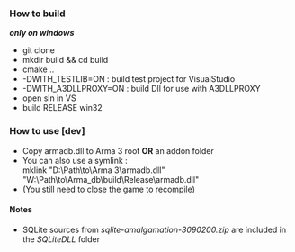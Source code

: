 ### How to build
***only on windows***
* git clone
* mkdir build && cd build
* cmake ..
 * -DWITH_TESTLIB=ON : build test project for VisualStudio
 * -DWITH_A3DLLPROXY=ON : build Dll for use with A3DLLPROXY
* open sln in VS
* build RELEASE win32

### How to use [dev]
* Copy armadb.dll to Arma 3 root **OR** an addon folder  
* You can also use a symlink :  
mklink "D:\Path\to\Arma 3\armadb.dll" "W:\Path\to\Arma_db\build\Release\armadb.dll"
* (You still need to close the game to recompile)  

#### Notes
* SQLite sources from *sqlite-amalgamation-3090200.zip* are included in the *SQLiteDLL* folder

